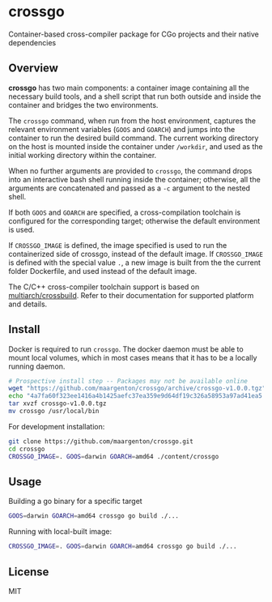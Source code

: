 # crossgo

Container-based cross-compiler package for CGo projects and their native
dependencies

## Overview

**crossgo** has two main components: a container image containing all the
necessary build tools, and a shell script that run both outside and inside the
container and bridges the two environments.

The `crossgo` command, when run from the host environment, captures the relevant
environment variables (`GOOS` and `GOARCH`) and jumps into the container to run
the desired build command. The current working directory on the host is mounted
inside the container under `/workdir`, and used as the initial working directory
within the container.

When no further arguments are provided to `crossgo`, the command drops into an
interactive bash shell running inside the container; otherwise, all the
arguments are concatenated and passed as a `-c` argument to the nested shell.

If both `GOOS` and `GOARCH` are specified, a cross-compilation toolchain is
configured for the corresponding target; otherwise the default environment is
used.

If `CROSSGO_IMAGE` is defined, the image specified is used to run the
containerized side of crossgo, instead of the default image. If `CROSSGO_IMAGE`
is defined with the special value `.`, a new image is built from the the
current folder Dockerfile, and used instead of the default image.

The C/C++ cross-compiler toolchain support is based on
[multiarch/crossbuild](https://github.com/multiarch/crossbuild). Refer to their
documentation for supported platform and details.

## Install

Docker is required to run `crossgo`. The docker daemon must be able to mount
local volumes, which in most cases means that it has to be a locally running
daemon.


```sh
# Prospective install step -- Packages may not be available online
wget "https://github.com/maargenton/crossgo/archive/crossgo-v1.0.0.tgz"
echo "4a7fa60f323ee1416a4b1425aefc37ea359e9d64df19c326a58953a97ad41ea5 crossgo-v1.0.0.tgz" | sha256sum -c -
tar xvzf crossgo-v1.0.0.tgz
mv crossgo /usr/local/bin
```

For development installation:
```sh
git clone https://github.com/maargenton/crossgo.git
cd crossgo
CROSSGO_IMAGE=. GOOS=darwin GOARCH=amd64 ./content/crossgo
```

## Usage

Building a go binary for a specific target
```sh
GOOS=darwin GOARCH=amd64 crossgo go build ./...
```

Running with local-built image:
```sh
CROSSGO_IMAGE=. GOOS=darwin GOARCH=amd64 crossgo go build ./...
```

## License

MIT
